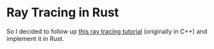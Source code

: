 # Ray Tracing in Rust
So I decided to follow up [this ray tracing tutorial](https://raytracing.github.io/books/RayTracingInOneWeekend.html) (originally in C++) and implement it in Rust.



